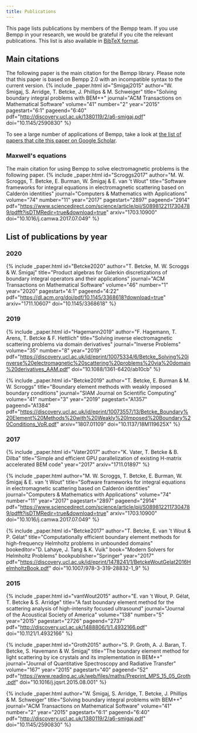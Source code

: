 ```yaml
---
title: Publications
---
```


This page lists publications by members of the Bempp team.
If you use Bempp in your research, we would be grateful if you cite the relevant publications.
This list is also available in [BibTeΧ format](assets/bempp.bib).

## Main citations
The following paper is the main citation for the Bempp library.
Please note that this paper is based on Bempp 2.0 with an incompatible syntax to the current version.
{% include _paper.html
    id="Smigaj2015"
    author="W. Śmigaj, S. Arridge, T. Betcke, J. Phillips & M. Schweiger"
    title="Solving boundary integral problems with BEM++"
    journal="ACM Transactions on Mathematical Software"
    volume="41"
    number="2"
    year="2015"
    pagestart="6:1"
    pageend="6:40"
    pdf="http://discovery.ucl.ac.uk/1380119/2/a6-smigaj.pdf"
    doi="10.1145/2590830"
%}

To see a large number of applications of Bempp, take a look at [the list of papers that cite this paper on Google Scholar](https://scholar.google.co.uk/scholar?cites=17530791602214284423,11433496395088984366).

### Maxwell's equations
The main citation for using Bempp to solve electromagnetic problems is the following paper.
{% include _paper.html
    id="Scroggs2017"
    author="M. W. Scroggs, T. Betcke, E. Burman, W. Śmigaj & E. van 't Wout"
    title="Software frameworks for integral equations in electromagnetic scattering based on Calderón identities"
    journal="Computers & Mathematics with Applications"
    volume="74"
    number="11"
    year="2017"
    pagestart="2897"
    pageend="2914"
    pdf="https://www.sciencedirect.com/science/article/pii/S0898122117304789/pdfft?isDTMRedir=true&download=true"
    arxiv="1703.10900"
    doi="10.1016/j.camwa.2017.07.049"
%}

## List of publications by year
### 2020
{% include _paper.html
    id="Betcke2020"
    author="T. Betcke, M. W. Scroggs & W. Śmigaj"
    title="Product algebras for Galerkin discretizations of boundary integral operators and their applications"
    journal="ACM Transactions on Mathematical Software"
    volume="46"
    number="1"
    year="2020"
    pagestart="4:1"
    pageend="4:22"
    pdf="https://dl.acm.org/doi/pdf/10.1145/3368618?download=true"
    arxiv="1711.10607"
    doi="10.1145/3368618"
%}

### 2019
{% include _paper.html
    id="Hagemann2019"
    author="F. Hagemann, T. Arens, T. Betcke & F. Hettlich"
    title="Solving inverse electromagnetic scattering problems via domain derivatives"
    journal="Inverse Problems"
    volume="35"
    number="8"
    year="2019"
    pdf="https://discovery.ucl.ac.uk/id/eprint/10075334/6/Betcke_Solving%20inverse%20electromagnetic%20scattering%20problems%20via%20domain%20derivatives_AAM.pdf"
    doi="10.1088/1361-6420/ab10cb"
%}

{% include _paper.html
    id="Betcke2019"
    author="T. Betcke, E. Burman & M. W. Scroggs"
    title="Boundary element methods with weakly imposed boundary conditions"
    journal="SIAM Journal on Scientific Computing"
    volume="41"
    number="3"
    year="2019"
    pagestart="A1357"
    pageend="A1384"
    pdf="https://discovery.ucl.ac.uk/id/eprint/10073557/13/Betcke_Boundary%20Element%20Methods%20with%20Weakly%20Imposed%20Boundary%20Conditions_VoR.pdf"
    arxiv="1807.01109"
    doi="10.1137/18M119625X"
%}

### 2017
{% include _paper.html
    id="Vater2017"
    author="K. Vater, T. Betcke & B. Dilba"
    title="Simple and efficient GPU parallelization of existing H-matrix accelerated BEM code"
    year="2017"
    arxiv="1711.01897"
%}

{% include _paper.html
    author="M. W. Scroggs, T. Betcke, E. Burman, W. Śmigaj & E. van 't Wout"
    title="Software frameworks for integral equations in electromagnetic scattering based on Calderón identities"
    journal="Computers & Mathematics with Applications"
    volume="74"
    number="11"
    year="2017"
    pagestart="2897"
    pageend="2914"
    pdf="https://www.sciencedirect.com/science/article/pii/S0898122117304789/pdfft?isDTMRedir=true&download=true"
    arxiv="1703.10900"
    doi="10.1016/j.camwa.2017.07.049"
%}

{% include _paper.html
    id="Betcke2017"
    author="T. Betcke, E. van 't Wout & P. Gélat"
    title="Computationally efficient boundary element methods for high-frequency Helmholtz problems in unbounded domains"
    bookeditor="D. Lahaye, J. Tang & K. Vuik"
    book="Modern Solvers for Helmholtz Problems"
    bookpublisher="Springer"
    year="2017"
    pdf="https://discovery.ucl.ac.uk/id/eprint/1478241/1/BetckeWoutGelat2016HelmholtzBook.pdf"
    doi="10.1007/978-3-319-28832-1_9"
%}
### 2015
{% include _paper.html
    id="vantWout2015"
    author="E. van 't Wout, P. Gélat, T. Betcke & S. Arridge"
    title="A fast boundary element method for the scattering analysis of high-intensity focused ultrasound"
    journal="Journal of the Acoustical Society of America"
    volume="138"
    number="5"
    year="2015"
    pagestart="2726"
    pageend="2737"
    pdf="http://discovery.ucl.ac.uk/1488806/1/1.4932166.pdf"
    doi="10.1121/1.4932166"
%}

{% include _paper.html
    id="Groth2015"
    author="S. P. Groth, A. J. Baran, T. Betcke, S. Havemann & W. Śmigaj"
    title="The boundary element method for light scattering by ice crystals and its implementation in BEM++"
    journal="Journal of Quantitative Spectroscopy and Radiative Transfer"
    volume="167"
    year="2015"
    pagestart="40"
    pageend="52"
    pdf="https://www.reading.ac.uk/web/files/maths/Preprint_MPS_15_05_Groth.pdf"
    doi="10.1016/j.jqsrt.2015.08.001"
%}

{% include _paper.html
    author="W. Śmigaj, S. Arridge, T. Betcke, J. Phillips & M. Schweiger"
    title="Solving boundary integral problems with BEM++"
    journal="ACM Transactions on Mathematical Software"
    volume="41"
    number="2"
    year="2015"
    pagestart="6:1"
    pageend="6:40"
    pdf="http://discovery.ucl.ac.uk/1380119/2/a6-smigaj.pdf"
    doi="10.1145/2590830"
%}
